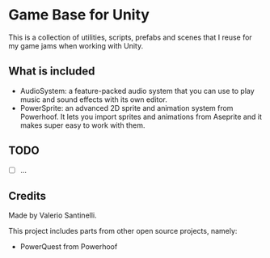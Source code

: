 # Game Base for Unity

This is a collection of utilities, scripts, prefabs and scenes that I reuse for my game jams when working with Unity.

## What is included

- AudioSystem: a feature-packed audio system that you can use to play music and sound effects with its own editor.
- PowerSprite: an advanced 2D sprite and animation system from Powerhoof. It lets you import sprites and animations from Aseprite and it makes super easy to work with them.

## TODO

- [ ] ...

## Credits

Made by Valerio Santinelli.

This project includes parts from other open source projects, namely:

- PowerQuest from Powerhoof
